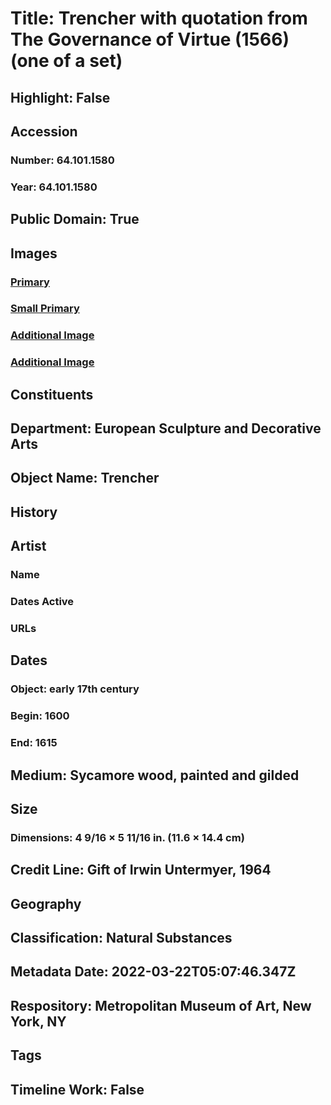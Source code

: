 # Title: Trencher with quotation from The Governance of Virtue (1566) (one of a set)
## Highlight: False
## Accession
### Number: 64.101.1580
### Year: 64.101.1580
## Public Domain: True
## Images
### [Primary](https://images.metmuseum.org/CRDImages/es/original/DP-13853-055.jpg)
### [Small Primary](https://images.metmuseum.org/CRDImages/es/web-large/DP-13853-055.jpg)
### [Additional Image](https://images.metmuseum.org/CRDImages/es/original/DP-13853-054.jpg)
### [Additional Image](https://images.metmuseum.org/CRDImages/es/original/201605.jpg)
## Constituents
## Department: European Sculpture and Decorative Arts
## Object Name: Trencher
## History
## Artist
### Name
### Dates Active
### URLs
## Dates
### Object: early 17th century
### Begin: 1600
### End: 1615
## Medium: Sycamore wood, painted and gilded
## Size
### Dimensions: 4 9/16 × 5 11/16 in. (11.6 × 14.4 cm)
## Credit Line: Gift of Irwin Untermyer, 1964
## Geography
## Classification: Natural Substances
## Metadata Date: 2022-03-22T05:07:46.347Z
## Respository: Metropolitan Museum of Art, New York, NY
## Tags
## Timeline Work: False